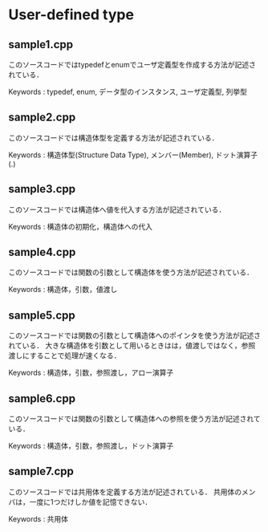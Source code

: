 # User-defined type

## sample1.cpp 

このソースコードではtypedefとenumでユーザ定義型を作成する方法が記述されている．

Keywords : typedef, enum, データ型のインスタンス, ユーザ定義型, 列挙型


## sample2.cpp 

このソースコードでは構造体型を定義する方法が記述されている．

Keywords : 構造体型(Structure Data Type), メンバー(Member), ドット演算子(.)


## sample3.cpp 

このソースコードでは構造体へ値を代入する方法が記述されている．

Keywords : 構造体の初期化，構造体への代入


## sample4.cpp 

このソースコードでは関数の引数として構造体を使う方法が記述されている．

Keywords : 構造体，引数，値渡し


## sample5.cpp 

このソースコードでは関数の引数として構造体へのポインタを使う方法が記述されている．
大きな構造体を引数として用いるときはは，値渡しではなく，参照渡しにすることで処理が速くなる．

Keywords : 構造体，引数，参照渡し，アロー演算子


## sample6.cpp 

このソースコードでは関数の引数として構造体への参照を使う方法が記述されている．

Keywords : 構造体，引数，参照渡し，ドット演算子


## sample7.cpp 

このソースコードでは共用体を定義する方法が記述されている．
共用体のメンバは，一度に1つだけしか値を記憶できない．

Keywords : 共用体




